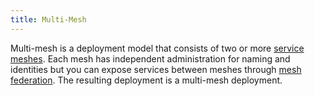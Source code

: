 ```yaml
---
title: Multi-Mesh
---
```


Multi-mesh is a deployment model that consists of two or more [service meshes](/pt-br/docs/reference/glossary/#service-mesh).
Each mesh has independent administration for naming and identities but you can
expose services between meshes through [mesh federation](/pt-br/docs/reference/glossary/#mesh-federation).
The resulting deployment is a multi-mesh deployment.
